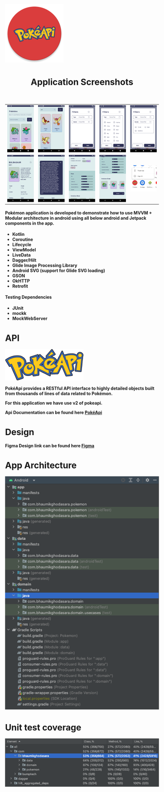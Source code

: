 # <img src='app/src/main/res/mipmap-xxxhdpi/ic_app_icon_round.png'/>
<table>
<header><H1><b>Application Screenshots</header>
<tr>
    <td><img src='/screenshots/home_screen.png' width="180"/></td>
    <td><img src='/screenshots/home_screen_search.png' width="180"/></td>
    <td><img src='/screenshots/filter_1.png' width="180"/></td>
    <td><img src='/screenshots/filter_2.png' width="180"/></td>
    <td><img src='/screenshots/filter_3.png' width="180"/></td>
</tr>
<tr>
    <td><img src='/screenshots/detail_screen.png' width="180"/></td>
    <td><img src='/screenshots/detail_screen_read_more.png' width="180"/></td>
    <td><img src='/screenshots/detail_screen_2.png' width="180"/></td>
    <td><img src='/screenshots/detail_screen_3.png' width="180"/></td>
    <td><img src='/screenshots/menu_app.png' width="180"/></td>
</tr>
</table>

#### Pokémon application is developed to demonstrate how to use MVVM + Modular architecture in android using all below android and Jetpack components in the app.
- Kotlin
- Coroutine
- Lifecycle
- ViewModel
- LiveData
- Dagger/Hilt
- Glide Image Processing Library
- Android SVG (support for Glide SVG loading)
- GSON
- OkHTTP
- Retrofit

#### Testing Dependencies
- JUnit
- mockk
- MockWebServer

# API
<img src='https://raw.githubusercontent.com/PokeAPI/media/master/logo/pokeapi_256.png'/>

PokéApi provides a RESTful API interface to highly detailed objects built from thousands of lines of data related to Pokémon.

For this application we have use v2 of pokeapi.

Api Documentation can be found here [PokéApi](https://pokeapi.co/docs/v2)

# Design

Figma Design link can be found here [Figma](https://www.figma.com/file/MkL0buSb4eyUEqolEvioed/Pokemon_App)

# App Architecture
<img src='/screenshots/project_structure.png'/>

# Unit test coverage
<img src='/screenshots/unit_test_coverage.png'/>

